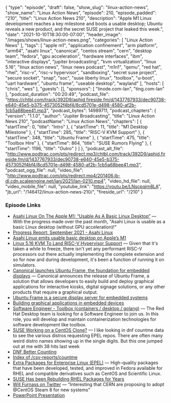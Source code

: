 {
  "type": "episode",
  "draft": false,
  "show_slug": "linux-action-news",
  "show_name": "Linux Action News",
  "episode": 210,
  "episode_padded": "210",
  "title": "Linux Action News 210",
  "description": "Apple M1 Linux development reaches a key milestone and boots a usable desktop; Ubuntu reveals a new product, and the secret SUSE project that leaked this week.",
  "date": "2021-10-10T18:30:00-07:00",
  "header_image": "/images/shows/linux-action-news.png",
  "categories": [
    "Linux Action News"
  ],
  "tags": [
    "apple m1",
    "application confinement",
    "arm platform",
    "arm64",
    "asahi linux",
    "canonical",
    "centos stream",
    "cern",
    "desktop team",
    "fedora",
    "gpu acceleration",
    "hardware interfaces",
    "ibm",
    "interactive displays",
    "jupiter broadcasting",
    "kvm virtualization",
    "linux 5.16",
    "linux action news",
    "linux news podcast",
    "m1n1",
    "qemu",
    "red hat",
    "rhel",
    "risc-v",
    "risc-v hypervisor",
    "sandboxing",
    "secret suse project",
    "secure socket",
    "snap",
    "soc",
    "suse liberty linux",
    "toolbox",
    "u-boot",
    "uart hardware",
    "ubuntu frame",
    "useable desktop",
    "wayland"
  ],
  "hosts": [
    "chris",
    "wes"
  ],
  "guests": [],
  "sponsors": [
    "linode.com-lan",
    "ting.com-lan"
  ],
  "podcast_duration": "00:20:49",
  "podcast_file": "https://chtbl.com/track/392D9/aphid.fireside.fm/d/1437767933/dec90738-e640-45e5-b375-4573052f4bf4/8cd5701e-d498-4580-af2b-1cb5a68bee41.mp3",
  "podcast_bytes": 14989711,
  "podcast_chapters": {
    "version": "1.1.0",
    "author": "Jupiter Broadcasting",
    "title": "Linux Action News 210",
    "podcastName": "Linux Action News",
    "chapters": [
      {
        "startTime": 0,
        "title": "Intro"
      },
      {
        "startTime": 11,
        "title": "M1 Desktop Milestone"
      },
      {
        "startTime": 285,
        "title": "RISC-V KVM Support"
      },
      {
        "startTime": 348,
        "title": "Ubuntu Frame"
      },
      {
        "startTime": 475,
        "title": "Toolbox Hire"
      },
      {
        "startTime": 864,
        "title": "SUSE Rumors Flying"
      },
      {
        "startTime": 1196,
        "title": "Outro"
      }
    ]
  },
  "podcast_alt_file": "http://www.podtrac.com/pts/redirect.mp3/chtbl.com/track/392D9/aphid.fireside.fm/d/1437767933/dec90738-e640-45e5-b375-4573052f4bf4/8cd5701e-d498-4580-af2b-1cb5a68bee41.mp3",
  "podcast_ogg_file": null,
  "video_file": "http://www.podtrac.com/pts/redirect.mp4/201406.jb-dl.cdn.scaleengine.net/lan/2021/lan-0210.mp4",
  "video_hd_file": null,
  "video_mobile_file": null,
  "youtube_link": "https://youtu.be/LNscpqjm8LA",
  "jb_url": "/146412/linux-action-news-210/",
  "fireside_url": "/210"
}


### Episode Links

  * [Asahi Linux On The Apple M1: “Usable As A Basic Linux Desktop”](https://www.phoronix.com/scan.php?page=news_item&px=Asahi-Linux-September-2021 "Asahi Linux On The Apple M1: “Usable As A Basic Linux Desktop”") — With the progress made over the past month, "Asahi Linux is usable as a basic Linux desktop (without GPU acceleration)!"
  * [Progress Report: September 2021 - Asahi Linux](https://asahilinux.org/2021/10/progress-report-september-2021/ "Progress Report: September 2021 - Asahi Linux")
  * [Asahi Linux emits usable basic desktop on Apple’s M1](https://www.theregister.com/2021/10/06/asahi_linux_m1_progress_report/ "Asahi Linux emits usable basic desktop on Apple’s M1")
  * [Linux 5.16 KVM To Land RISC-V Hypervisor Support](https://www.phoronix.com/scan.php?page=news_item&px=Linux-5.16-KVM-RISC-V "Linux 5.16 KVM To Land RISC-V Hypervisor Support") — Given that it's taken a while to freeze, there isn't yet any performant RISC-V processors out there actually implementing the complete extension and so for now and during development, it's been a function of running it on simulators. 
  * [Canonical launches Ubuntu Frame, the foundation for embedded displays](https://ubuntu.com/blog/canonical-launches-ubuntu-frame-the-foundation-for-embedded-displays "Canonical launches Ubuntu Frame, the foundation for embedded displays") — Canonical announces the release of Ubuntu Frame, a solution that allows developers to easily build and deploy graphical applications for interactive kiosks, digital signage solutions, or any other products that require a graphical output.
  * [Ubuntu Frame is a secure display server for embedded systems](https://www.cnx-software.com/2021/10/07/ubuntu-frame-secure-display-server-for-embedded-systems/ "Ubuntu Frame is a secure display server for embedded systems")
  * [Building graphical applications in embedded devices](https://ubuntu.com/engage/webinarintrotoframe "Building graphical applications in embedded devices")
  * [Software Engineer - Toolbox (containers / desktop / golang)](https://global-redhat.icims.com/jobs/89838/software-engineer---toolbox-%28containers---desktop---golang%29/job?mobile=false&width=1140&height=500&bga=true&needsRedirect=false&jan1offset=-480&jun1offset=-420 "Software Engineer - Toolbox \(containers / desktop / golang\)") — The Red Hat Desktop team is looking for a Software Engineer to join us. In this role, you will develop and maintain containerization technologies for software development like toolbox.
  * [SUSE Working on a CentOS Clone?](https://twitter.com/carlwgeorge/status/1446192983385194506 "SUSE Working on a CentOS Clone?") — I like looking in dnf countme data to see the various distros requesting EPEL repos. There are often many weird distro names showing up in the single digits. But this one jumped out at me with 38 hits last week
  * [DNF Better Counting](https://fedoraproject.org/wiki/Changes/DNF_Better_Counting "DNF Better Counting")
  * [Index of /csv-reports/countme](https://data-analysis.fedoraproject.org/csv-reports/countme/ "Index of /csv-reports/countme")
  * [Extra Packages for Enterprise Linux (EPEL)](https://docs.fedoraproject.org/en-US/epel/ "Extra Packages for Enterprise Linux \(EPEL\)") — High-quality packages that have been developed, tested, and improved in Fedora available for RHEL and compatible derivatives such as CentOS and Scientific Linux.
  * [SUSE Has been Rebuilding RHEL Packages for Years](https://www.suse.com/products/expandedsupport/ "SUSE Has been Rebuilding RHEL Packages for Years")
  * [Will Furnass on Twitter](https://twitter.com/WillFurnass/status/1445488035651485700 "Will Furnass on Twitter") — “Interesting that CERN are proposing to adopt @CentOS Steam 8 for new systems"
  * [PowerPoint Presentation](https://indico.cern.ch/event/1070475/contributions/4511844/attachments/2309304/3929738/lfc03-20210915-NoNDA.pdf "PowerPoint Presentation")


